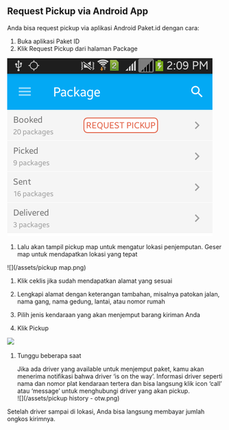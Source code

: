 ## Request Pickup via Android App

Anda bisa request pickup via aplikasi Android Paket.id dengan cara:

1. Buka aplikasi Paket ID
2. Klik Request Pickup dari halaman Package

![](/assets/package.png)

1. Lalu akan tampil pickup map untuk mengatur lokasi penjemputan. Geser map untuk mendapatkan lokasi yang tepat

![](/assets/pickup map.png)

1. Klik ceklis jika sudah mendapatkan alamat yang sesuai
2. Lengkapi alamat dengan keterangan tambahan, misalnya patokan jalan, nama gang, nama gedung, lantai, atau nomor rumah

3. Pilih jenis kendaraan yang akan menjemput barang kiriman Anda

4. Klik Pickup


![](/assets/pickup-form.png)

1. Tunggu beberapa saat

   Jika ada driver yang available untuk menjemput paket, kamu akan menerima notifikasi bahwa driver ‘is on the way’. Informasi driver seperti nama dan nomor plat kendaraan tertera dan bisa langsung klik icon ‘call’ atau ‘message’ untuk menghubungi driver yang akan pickup.  
   ![](/assets/pickup history - otw.png)


Setelah driver sampai di lokasi, Anda bisa langsung membayar jumlah ongkos kirimnya.

